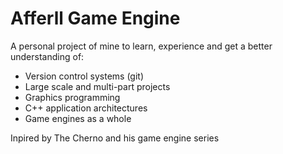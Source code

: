 # Afferll Game Engine
A personal project of mine to learn, experience and get a better understanding of:
- Version control systems (git)
- Large scale and multi-part projects
- Graphics programming
- C++ application architectures
- Game engines as a whole

Inpired by The Cherno and his game engine series
